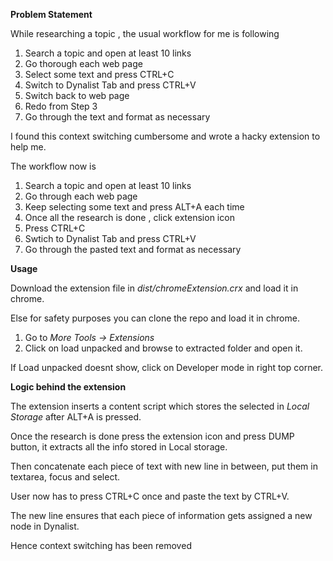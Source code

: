 **Problem Statement**

While researching a topic , the usual workflow for me is following

1. Search a topic and open at least 10 links
2. Go thorough each web page
3. Select some text and press CTRL+C
4. Switch to Dynalist Tab and press CTRL+V
5. Switch back to web page
6. Redo from Step 3
7. Go through the text and format as necessary

I found this context switching cumbersome and wrote a hacky extension to help me.

The workflow now is

1. Search a topic and open at least 10 links
2. Go through each web page
3. Keep selecting some text and press ALT+A each time
4. Once all the research is done , click extension icon
5. Press CTRL+C
6. Swtich to Dynalist Tab and press CTRL+V
7. Go through the pasted text and format as necessary

**Usage**

Download the extension file in *dist/chromeExtension.crx* and load it in chrome.

Else for safety purposes you can clone the repo and load it in chrome.

1. Go to *More Tools -> Extensions*
2. Click on load unpacked and browse to extracted folder and open it.

If Load unpacked doesnt show, click on Developer mode in right top corner.

**Logic behind the extension**

The extension inserts a content script which stores the selected in *Local Storage* after ALT+A is pressed. 

Once the research is done press the extension icon and press DUMP button, it extracts all the info stored in Local storage. 

Then concatenate each piece of text with new line in between, put them in textarea, focus and select. 

User now has to press CTRL+C once and paste the text by CTRL+V. 

The new line ensures that each piece of information gets assigned a new node in Dynalist. 

Hence context switching has been removed